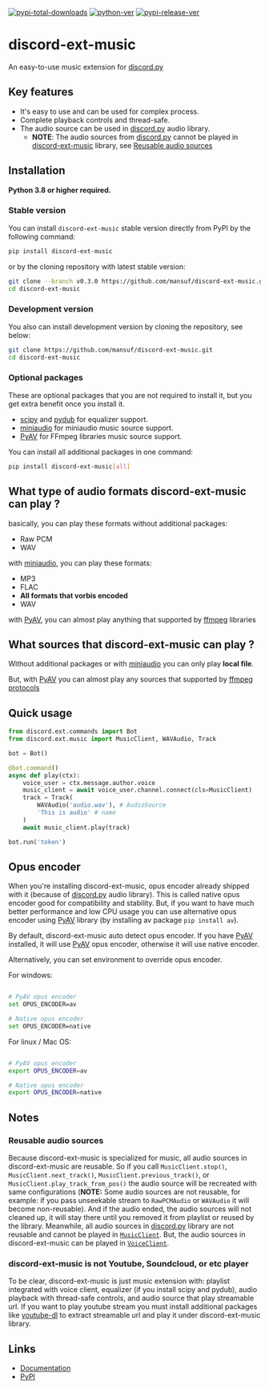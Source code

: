 [![pypi-total-downloads](https://img.shields.io/pypi/dm/discord-ext-music?label=DOWNLOADS&style=for-the-badge)](https://pypi.org/project/discord-ext-music)
[![python-ver](https://img.shields.io/pypi/pyversions/discord-ext-music?style=for-the-badge)](https://pypi.org/project/discord-ext-music)
[![pypi-release-ver](https://img.shields.io/pypi/v/discord-ext-music?style=for-the-badge)](https://pypi.org/project/discord-ext-music)

# discord-ext-music

An easy-to-use music extension for [discord.py](https://github.com/Rapptz/discord.py)

## Key features

- It's easy to use and can be used for complex process.
- Complete playback controls and thread-safe.
- The audio source can be used in [discord.py](https://github.com/Rapptz/discord.py) audio library.
    - **NOTE**: The audio sources from [discord.py](https://github.com/Rapptz/discord.py) cannot be played in [discord-ext-music](https://github.com/mansuf/discord-ext-music) library, see [Reusable audio sources](#reusable-audio-sources)

## Installation

**Python 3.8 or higher required.**

### Stable version

You can install `discord-ext-music` stable version directly from PyPI by the following command:

```bash
pip install discord-ext-music
```

or by the cloning repository with latest stable version:

```bash
git clone --branch v0.3.0 https://github.com/mansuf/discord-ext-music.git
cd discord-ext-music
```

### Development version

You also can install development version by cloning the repository, see below:

```bash
git clone https://github.com/mansuf/discord-ext-music.git
cd discord-ext-music
```

### Optional packages

These are optional packages that you are not required to install it, but you get extra benefit
once you install it.

- [scipy](https://github.com/scipy/scipy) and [pydub](https://github.com/jiaaro/pydub)
    for equalizer support.
- [miniaudio](https://github.com/irmen/pyminiaudio)
    for miniaudio music source support.
- [PyAV](https://github.com/PyAV-Org/PyAV)
    for FFmpeg libraries music source support.

You can install all additional packages in one command:

```bash
pip install discord-ext-music[all]
```

## What type of audio formats discord-ext-music can play ?

basically, you can play these formats without additional packages:
- Raw PCM
- WAV

with [miniaudio](https://github.com/irmen/pyminiaudio), you can play these formats:
- MP3
- FLAC
- **All formats that vorbis encoded**
- WAV

with [PyAV](https://github.com/PyAV-Org/PyAV), you can almost play anything that supported by [ffmpeg](http://ffmpeg.org/) libraries

## What sources that discord-ext-music can play ?

Without additional packages or with [miniaudio](https://github.com/irmen/pyminiaudio) you can only play **local file**.

But, with [PyAV](https://github.com/PyAV-Org/PyAV) you can almost play any sources that supported by [ffmpeg protocols](https://ffmpeg.org/ffmpeg-protocols.html)

## Quick usage

```python
from discord.ext.commands import Bot
from discord.ext.music import MusicClient, WAVAudio, Track

bot = Bot()

@bot.command()
async def play(ctx):
    voice_user = ctx.message.author.voice
    music_client = await voice_user.channel.connect(cls=MusicClient)
    track = Track(
        WAVAudio('audio.wav'), # AudioSource
        'This is audio' # name
    )
    await music_client.play(track)

bot.run('token')
```

## Opus encoder

When you're installing discord-ext-music, opus encoder already shipped with it (because of [discord.py]() audio library). This is called native opus encoder good for compatibility and stability. But, if you want to have much better performance and low CPU usage you can use alternative opus encoder using [PyAV](https://github.com/PyAV-Org/PyAV) library (by installing av package `pip install av`).

By default, discord-ext-music auto detect opus encoder. If you have [PyAV](https://github.com/PyAV-Org/PyAV) installed, it will use [PyAV](https://github.com/PyAV-Org/PyAV) opus encoder, otherwise it will use native encoder.

Alternatively, you can set environment to override opus encoder.

For windows:

```bash

# PyAV opus encoder
set OPUS_ENCODER=av

# Native opus encoder
set OPUS_ENCODER=native
```

For linux / Mac OS:

```bash

# PyAV opus encoder
export OPUS_ENCODER=av

# Native opus encoder
export OPUS_ENCODER=native
```

## Notes

### Reusable audio sources

Because discord-ext-music is specialized for music, all audio sources in discord-ext-music are reusable. 
So if you call `MusicClient.stop()`, `MusicClient.next_track()`, `MusicClient.previous_track()`, or `MusicClient.play_track_from_pos()`
the audio source will be recreated with same configurations (**NOTE:** Some audio sources are not reusable, for example: if you pass unseekable stream to `RawPCMAudio` or `WAVAudio` it will become non-reusable). And if the audio ended, the audio sources will not cleaned up, it will stay there until you removed it from playlist or reused by the library. Meanwhile, all audio sources in [discord.py](https://github.com/Rapptz/discord.py) library are not reusable and cannot be played in [`MusicClient`](https://github.com/mansuf/discord-ext-music/blob/main/discord/ext/music/voice_client.py#L26). But, the audio sources in discord-ext-music can be played in [`VoiceClient`](https://github.com/Rapptz/discord.py/blob/v1.7.3/discord/voice_client.py#L171).

### discord-ext-music is not Youtube, Soundcloud, or etc player

To be clear, discord-ext-music is just music extension with: playlist integrated with voice client, equalizer (if you install scipy and pydub), audio playback with thread-safe controls, and audio source that play streamable url. If you want to play youtube stream you must install additional packages like [youtube-dl](https://github.com/ytdl-org/youtube-dl) to extract streamable url and play it under discord-ext-music library.

## Links

- [Documentation](http://discord-ext-music.rtfd.io/)
- [PyPI](https://pypi.org/project/discord-ext-music)